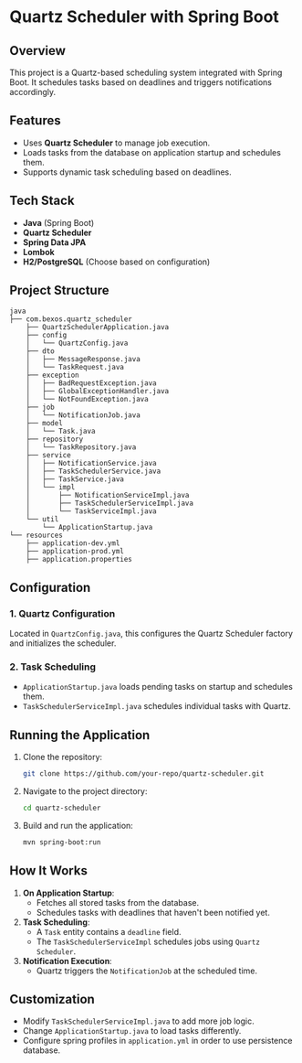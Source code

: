 # Quartz Scheduler with Spring Boot

## Overview
This project is a Quartz-based scheduling system integrated with Spring Boot. It schedules tasks based on deadlines and triggers notifications accordingly.

## Features
- Uses **Quartz Scheduler** to manage job execution.
- Loads tasks from the database on application startup and schedules them.
- Supports dynamic task scheduling based on deadlines.

## Tech Stack
- **Java** (Spring Boot)
- **Quartz Scheduler**
- **Spring Data JPA**
- **Lombok**
- **H2/PostgreSQL** (Choose based on configuration)

## Project Structure
```
java
├── com.bexos.quartz_scheduler
    ├── QuartzSchedulerApplication.java
    ├── config
    │   └── QuartzConfig.java
    ├── dto
    │   ├── MessageResponse.java
    │   └── TaskRequest.java
    ├── exception
    │   ├── BadRequestException.java
    │   ├── GlobalExceptionHandler.java
    │   └── NotFoundException.java
    ├── job
    │   └── NotificationJob.java
    ├── model
    │   └── Task.java
    ├── repository
    │   └── TaskRepository.java
    ├── service
    │   ├── NotificationService.java
    │   ├── TaskSchedulerService.java
    │   ├── TaskService.java
    │   └── impl
    │       ├── NotificationServiceImpl.java
    │       ├── TaskSchedulerServiceImpl.java
    │       └── TaskServiceImpl.java
    └── util
        └── ApplicationStartup.java
└── resources
    ├── application-dev.yml
    ├── application-prod.yml
    ├── application.properties

```

## Configuration
### 1. Quartz Configuration
Located in `QuartzConfig.java`, this configures the Quartz Scheduler factory and initializes the scheduler.

### 2. Task Scheduling
- `ApplicationStartup.java` loads pending tasks on startup and schedules them.
- `TaskSchedulerServiceImpl.java` schedules individual tasks with Quartz.

## Running the Application
1. Clone the repository:
   ```sh
   git clone https://github.com/your-repo/quartz-scheduler.git
   ```
2. Navigate to the project directory:
   ```sh
   cd quartz-scheduler
   ```
3. Build and run the application:
   ```sh
   mvn spring-boot:run
   ```

## How It Works
1. **On Application Startup**:
    - Fetches all stored tasks from the database.
    - Schedules tasks with deadlines that haven't been notified yet.
2. **Task Scheduling**:
    - A `Task` entity contains a `deadline` field.
    - The `TaskSchedulerServiceImpl` schedules jobs using `Quartz Scheduler`.
3. **Notification Execution**:
    - Quartz triggers the `NotificationJob` at the scheduled time.

## Customization
- Modify `TaskSchedulerServiceImpl.java` to add more job logic.
- Change `ApplicationStartup.java` to load tasks differently.
- Configure spring profiles in `application.yml` in order to use persistence database.
